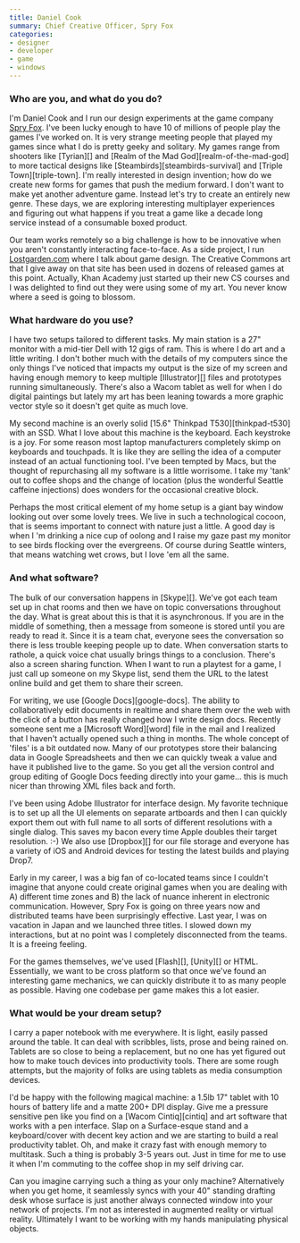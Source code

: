 ```yaml
---
title: Daniel Cook
summary: Chief Creative Officer, Spry Fox
categories:
- designer
- developer
- game
- windows
---
```


### Who are you, and what do you do?

I'm Daniel Cook and I run our design experiments at the game company [Spry Fox](http://spryfox.com/ "Spry Fox's website."). I've been lucky enough to have 10 of millions of people play the games I've worked on. It is very strange meeting people that played my games since what I do is pretty geeky and solitary. My games range from shooters like [Tyrian][] and [Realm of the Mad God][realm-of-the-mad-god] to more tactical designs like [Steambirds][steambirds-survival] and [Triple Town][triple-town]. I'm really interested in design invention; how do we create new forms for games that push the medium forward. I don't want to make yet another adventure game. Instead let's try to create an entirely new genre. These days, we are exploring interesting multiplayer experiences and figuring out what happens if you treat a game like a decade long service instead of a consumable boxed product. 

Our team works remotely so a big challenge is how to be innovative when you aren't constantly interacting face-to-face. As a side project, I run [Lostgarden.com](http://www.lostgarden.com/ "Daniel's game design weblog.") where I talk about game design. The Creative Commons art that I give away on that site has been used in dozens of released games at this point. Actually, Khan Academy just started up their new CS courses and I was delighted to find out they were using some of my art. You never know where a seed is going to blossom. 
 
### What hardware do you use?

I have two setups tailored to different tasks. My main station is a 27" monitor with a mid-tier Dell with 12 gigs of ram. This is where I do art and a little writing. I don't bother much with the details of my computers since the only things I've noticed that impacts my output is the size of my screen and having enough memory to keep multiple [Illustrator][] files and prototypes running simultaneously. There's also a Wacom tablet as well for when I do digital paintings but lately my art has been leaning towards a more graphic vector style so it doesn't get quite as much love. 

My second machine is an overly solid [15.6" Thinkpad T530][thinkpad-t530] with an SSD. What I love about this machine is the keyboard. Each keystroke is a joy. For some reason most laptop manufacturers completely skimp on keyboards and touchpads. It is like they are selling the idea of a computer instead of an actual functioning tool. I've been tempted by Macs, but the thought of repurchasing all my software is a little worrisome. I take my 'tank' out to coffee shops and the change of location (plus the wonderful Seattle caffeine injections) does wonders for the occasional creative block. 

Perhaps the most critical element of my home setup is a giant bay window looking out over some lovely trees. We live in such a technological cocoon, that is seems important to connect with nature just a little. A good day is when I 'm drinking a nice cup of oolong and I raise my gaze past my monitor to see birds flocking over the evergreens. Of course during Seattle winters, that means watching wet crows, but I love 'em all the same. 
 
### And what software?

The bulk of our conversation happens in [Skype][]. We've got each team set up in chat rooms and then we have on topic conversations throughout the day. What is great about this is that it is asynchronous. If you are in the middle of something, then a message from someone is stored until you are ready to read it. Since it is a team chat, everyone sees the conversation so there is less trouble keeping people up to date. When conversation starts to rathole, a quick voice chat usually brings things to a conclusion. There's also a screen sharing function. When I want to run a playtest for a game, I just call up someone on my Skype list, send them the URL to the latest online build and get them to share their screen. 

For writing, we use [Google Docs][google-docs]. The ability to collaboratively edit documents in realtime and share them over the web with the click of a button has really changed how I write design docs. Recently someone sent me a [Microsoft Word][word] file in the mail and I realized that I haven't actually opened such a thing in months. The whole concept of 'files' is a bit outdated now. Many of our prototypes store their balancing data in Google Spreadsheets and then we can quickly tweak a value and have it published live to the game. So you get all the version control and group editing of Google Docs feeding directly into your game... this is much nicer than throwing XML files back and forth. 

I've been using Adobe Illustrator for interface design. My favorite technique is to set up all the UI elements on separate artboards and then I can quickly export them out with full name to all sorts of different resolutions with a single dialog. This saves my bacon every time Apple doubles their target resolution. :-) We also use [Dropbox][] for our file storage and everyone has a variety of iOS and Android devices for testing the latest builds and playing Drop7. 

Early in my career, I was a big fan of co-located teams since I couldn't imagine that anyone could create original games when you are dealing with A) different time zones and B) the lack of nuance inherent in electronic communication. However, Spry Fox is going on three years now and distributed teams have been surprisingly effective. Last year, I was on vacation in Japan and we launched three titles. I slowed down my interactions, but at no point was I completely disconnected from the teams. It is a freeing feeling. 

For the games themselves, we've used [Flash][], [Unity][] or HTML. Essentially, we want to be cross platform so that once we've found an interesting game mechanics, we can quickly distribute it to as many people as possible. Having one codebase per game makes this a lot easier. 
 
### What would be your dream setup?

I carry a paper notebook with me everywhere. It is light, easily passed around the table. It can deal with scribbles, lists, prose and being rained on. Tablets are so close to being a replacement, but no one has yet figured out how to make touch devices into productivity tools. There are some rough attempts, but the majority of folks are using tablets as media consumption devices. 

I'd be happy with the following magical machine: a 1.5lb 17" tablet with 10 hours of battery life and a matte 200+ DPI display. Give me a pressure sensitive pen like you find on a [Wacom Cintiq][cintiq] and art software that works with a pen interface. Slap on a Surface-esque stand and a keyboard/cover with decent key action and we are starting to build a real productivity tablet. Oh, and make it crazy fast with enough memory to multitask. Such a thing is probably 3-5 years out. Just in time for me to use it when I'm commuting to the coffee shop in my self driving car. 

Can you imagine carrying such a thing as your only machine? Alternatively when you get home, it seamlessly syncs with your 40" standing drafting desk whose surface is just another always connected window into your network of projects. I'm not as interested in augmented reality or virtual reality. Ultimately I want to be working with my hands manipulating physical objects.